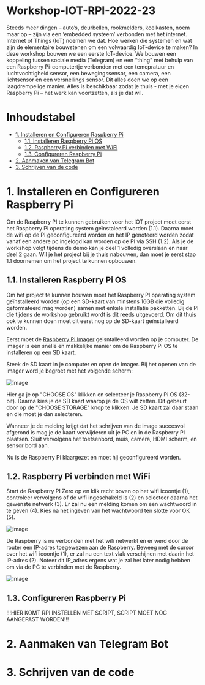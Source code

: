# Workshop-IOT-RPI-2022-23

Steeds meer dingen – auto’s, deurbellen, rookmelders, koelkasten, noem maar op – zijn via een ‘embedded systeem’ verbonden met het internet. Internet of Things (IoT) noemen we dat. Hoe werken die systemen en wat zijn de elementaire bouwstenen om een volwaardig IoT-device te maken? In deze workshop bouwen we een eerste IoT-device. We bouwen een koppeling tussen sociale media (Telegram) en een “thing” met behulp van een Raspberry Pi-computertje verbonden met een temepratuur en luchtvochtigheid sensor, een bewegingssensor, een camera, een lichtsensor en een versnellings sensor. Dit alles doen we op een laagdrempelige manier. Alles is beschikbaar zodat je thuis - met je eigen Raspberry Pi – het werk kan voortzetten, als je dat wil.

# Inhoudstabel

- [1. Installeren en Configureren Raspberry Pi](#Installeren-en-Configureren-Raspberry-Pi)
  - [1.1. Installeren Raspberry Pi OS](1.1.-Installeren-Raspberry-Pi-OS)
  - [1.2. Raspberry Pi verbinden met WiFi](1.2.-Raspberr-Pi-verbinden-met-WiFi)
  - [1.3. Configureren Raspberry Pi](1.3.-Configureren-Raspberry-Pi)
- [2. Aanmaken van Telegram Bot](2.-Aanmaken-van-Telegram-Bot)
- [3. Schrijven van de code](3.-Schrijven-van-de-code)

# 1. Installeren en Configureren Raspberry Pi

Om de Raspberry PI te kunnen gebruiken voor het IOT project moet eerst het Raspberry Pi operating system geïnstaleerd worden (1.1). Daarna moet de wifi op de PI geconfigureerd worden en het IP genoteerd worden zodat vanaf een andere pc ingelogd kan worden op de PI via SSH (1.2). Als je de workshop volgt tijdens de demo kan je deel 1 volledig overslaan en naar deel 2 gaan. Wil je het project bij je thuis nabouwen, dan moet je eerst stap 1.1 doornemen om het project te kunnen opbouwen.

## 1.1. Installeren Raspberry Pi OS

Om het project te kunnen bouwen moet het Raspberry PI operating system geïnstalleerd worden (op een SD-kaart van minstens 16GB die volledig geformateerd mag worden) samen met enkele installatie pakketten. Bij de PI die tijdens de workshop gebruikt wordt is dit reeds uitgevoerd. Om dit thuis ook te kunnen doen moet dit eerst nog op de SD-kaart geïnstalleerd worden. 

Eerst moet de [Raspberry Pi Imager](https://www.raspberrypi.com/software/) geisntalleerd worden op je computer. De imager is een snelle en makkelijke manier om de Raspberry Pi OS te installeren op een SD kaart.

Steek de SD kaart in je computer en open de imager. Bij het openen van de imager word je begroet met het volgende scherm:

![image](https://user-images.githubusercontent.com/79916416/201630879-30a88e3d-f5d6-4e55-9f89-e1bc7c484a24.png)

Hier ga je op "CHOOSE OS" klikken en selecteer je Raspberry Pi OS (32-bit). Daarna kies je de SD kaart waarop je de OS wilt zetten. Dit gebeurt door op de "CHOOSE STORAGE" knop te klikken. Je SD kaart zal daar staan en die moet je dan selecteren.

Wanneer je de melding krijgt dat het schrijven van de image succesvol afgerond is mag je de kaart verwijderen uit je PC en in de Raspberry PI plaatsen. Sluit vervolgens het toetsenbord, muis, camera, HDMI scherm, en sensor bord aan.

Nu is de Raspberry Pi klaargezet en moet hij geconfigureerd worden.

## 1.2. Raspberry Pi verbinden met WiFi

Start de Raspberry PI Zero op en klik recht boven op het wifi icoontje (1), controleer vervolgens of de wifi ingeschakeld is (2) en selecteer daarna het gewenste netwerk (3). Er zal nu een melding komen om een wachtwoord in te geven (4). Kies na het ingeven van het wachtwoord ten slotte voor OK (5).

![image](https://user-images.githubusercontent.com/79916416/201632572-0cdbd516-498e-4d88-9431-06fde4849533.png)

De Raspberry is nu verbonden met het wifi netwerkt en er werd door de router een IP-adres toegewezen aan de Raspberry. Beweeg met de cursor over het wifi icoontje (1), er zal nu een text vlak verschijnen met daarin het IP-adres (2). Noteer dit IP_adres ergens wat je zal het later nodig hebben om via de PC te verbinden met de Raspberry.

![image](https://user-images.githubusercontent.com/79916416/201632807-cfd7bbc9-b4fc-4ae6-9ba2-312468fa495d.png)

## 1.3. Configureren Raspberry Pi

!!!HIER KOMT RPI INSTELLEN MET SCRIPT, SCRIPT MOET NOG AANGEPAST WORDEN!!!

# 2. Aanmaken van Telegram Bot

# 3. Schrijven van de code
